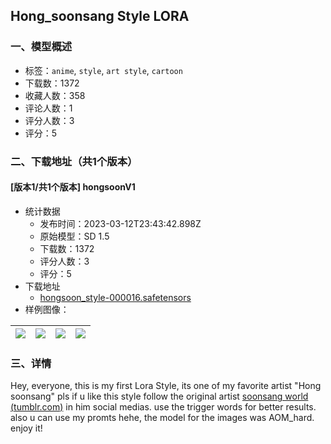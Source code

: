 ## Hong_soonsang Style LORA
### 一、模型概述

- 标签：`anime`, `style`, `art style`, `cartoon`
- 下载数：1372
- 收藏人数：358
- 评论人数：1
- 评分人数：3
- 评分：5

### 二、下载地址（共1个版本）

#### [版本1/共1个版本] hongsoonV1

- 统计数据
  - 发布时间：2023-03-12T23:43:42.898Z
  - 原始模型：SD 1.5
  - 下载数：1372
  - 评分人数：3
  - 评分：5
- 下载地址
  - [hongsoon_style-000016.safetensors](https://civitai.com/api/download/models/22313)
- 样例图像：

| <img src="https://image.civitai.com/xG1nkqKTMzGDvpLrqFT7WA/6dc5e460-fc4c-4d0a-3590-be52e8825400/width=450/239928.jpeg" /> | <img src="https://image.civitai.com/xG1nkqKTMzGDvpLrqFT7WA/cd6b2635-626c-4b1a-b297-b9e99694f100/width=450/239931.jpeg" /> | <img src="https://image.civitai.com/xG1nkqKTMzGDvpLrqFT7WA/e213ce9c-14e6-4c1b-ab5d-069c6acc3c00/width=450/239930.jpeg" /> | <img src="https://image.civitai.com/xG1nkqKTMzGDvpLrqFT7WA/a2d0ce16-a398-4b65-48c8-43ddd5cf8500/width=450/239929.jpeg" /> |
| ---- | ---- | ---- | ---- |


### 三、详情
<p>Hey, everyone, this is my first Lora Style, its one of my favorite artist "Hong soonsang" pls if u like this style follow the original artist <a target="_blank" rel="ugc" href="https://hongsoonsang.tumblr.com/">soonsang world (</a><a target="_blank" rel="ugc" href="http://tumblr.com">tumblr.com</a><a target="_blank" rel="ugc" href="https://hongsoonsang.tumblr.com/">)</a> in him social medias. use the trigger words for better results. also u can use my promts hehe, the model for the images was AOM_hard. enjoy it!</p>